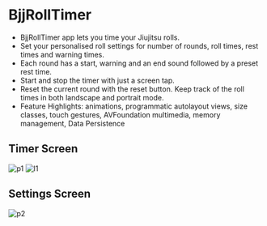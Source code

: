 # BjjRollTimer

* BjjRollTimer app lets you time your Jiujitsu rolls.<br/>
* Set your personalised roll settings for number of rounds, roll times, rest times and warning times.<br/>
* Each round has a start, warning and an end sound followed by a preset rest time.<br/>
* Start and stop the timer with just a screen tap.<br/>
* Reset the current round with the reset button. Keep track of the roll times in both landscape and portrait mode.<br/>
* Feature Highlights: animations, programmatic autolayout views, size classes, touch gestures, AVFoundation multimedia, memory management, Data Persistence


## Timer Screen
![p1](https://user-images.githubusercontent.com/18983389/96822483-e9bae180-1475-11eb-971a-0677d0a56d01.png)   ![l1](https://user-images.githubusercontent.com/18983389/96822568-1a028000-1476-11eb-9e65-6a969f483bad.png)

## Settings Screen 
![p2](https://user-images.githubusercontent.com/18983389/96822536-08b97380-1476-11eb-8ff2-5fc71a15ab72.png)
